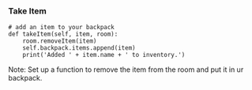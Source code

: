### Take Item

	# add an item to your backpack	
	def takeItem(self, item, room):
		room.removeItem(item)
		self.backpack.items.append(item)
		print('Added ' + item.name + ' to inventory.')

Note:
Set up a function to remove the item from the room and put it in ur backpack.